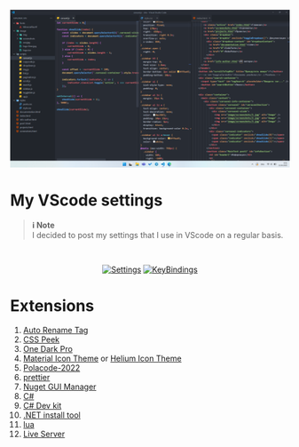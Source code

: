 <p align="center"><img src=".github/img/new-img.png"></p>

# My VScode settings

> **ℹ️ Note**  
> I decided to post my settings that I use in VScode on a regular basis.
<br>
<p align="center">
<a href="https://github.com/Kisonix-Dev/Vscode-Settings/blob/main/settings.json"><img src="https://img.shields.io/badge/Settings-8A2BE2?style=for-the-badge&logo=gear&logoColor=white" alt="Settings"></a>
<a href="https://github.com/Kisonix-Dev/Vscode-Settings/blob/main/keybindings.json"><img src="https://img.shields.io/badge/KeyBindings-FF7F50?style=for-the-badge&logo=keyboard&logoColor=white" alt="KeyBindings"></a>
</p>

# Extensions

1. [Auto Rename Tag](https://marketplace.visualstudio.com/items?itemName=formulahendry.auto-rename-tag)
2. [CSS Peek](https://marketplace.visualstudio.com/items?itemName=pranaygp.vscode-css-peek)
3. [One Dark Pro](https://marketplace.visualstudio.com/items/?itemName=zhuangtongfa.Material-theme)
4. [Material Icon Theme](https://marketplace.visualstudio.com/items?itemName=PKief.material-icon-theme) or [Helium Icon Theme](https://marketplace.visualstudio.com/items?itemName=helgardrichard.helium-icon-theme)
5. [Polacode-2022](https://marketplace.visualstudio.com/items?itemName=jeff-hykin.polacode-2019)
6. [prettier](https://marketplace.visualstudio.com/items?itemName=esbenp.prettier-vscode)
7. [Nuget GUI Manager](https://marketplace.visualstudio.com/items?itemName=nosa.nugetmanager)
8. [C#](https://marketplace.visualstudio.com/items?itemName=ms-dotnettools.csharp)
9. [C# Dev kit](https://marketplace.visualstudio.com/items?itemName=ms-dotnettools.csdevkit)
10. [.NET install tool](https://marketplace.visualstudio.com/items?itemName=ms-dotnettools.vscode-dotnet-runtime)
11. [lua](https://marketplace.visualstudio.com/items?itemName=sumneko.lua)
12. [Live Server](https://marketplace.visualstudio.com/items?itemName=ritwickdey.LiveServer)
